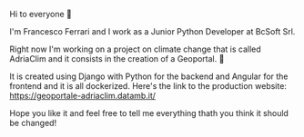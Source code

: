 Hi to everyone 👋


I'm Francesco Ferrari and I work as a Junior Python Developer at BcSoft Srl.

Right now I'm working on a project on climate change that is called AdriaClim and it consists in the creation of a Geoportal. 🔭 

It is created using Django with Python for the backend and Angular for the frontend and it is all dockerized.
Here's the link to the production website: https://geoportale-adriaclim.datamb.it/ 

Hope you like it and feel free to tell me everything thath you think it should be changed!
